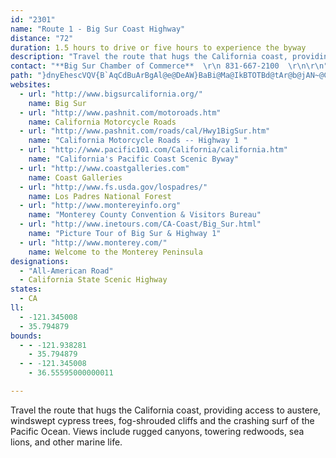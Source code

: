 ```yaml
---
id: "2301"
name: "Route 1 - Big Sur Coast Highway"
distance: "72"
duration: 1.5 hours to drive or five hours to experience the byway
description: "Travel the route that hugs the California coast, providing access to austere, windswept cypress trees, fog-shrouded cliffs and the crashing surf of the Pacific Ocean. Views include rugged canyons, towering redwoods, sea lions, and other marine life."
contact: "**Big Sur Chamber of Commerce**  \r\n 831-667-2100  \r\n\r\n"
path: "}dnyEhescVQV{B`AqCdBuArBgAl@e@DeAW}BaBi@Ma@IkBTOTBd@tAr@b@jAN~@CXUl@sADeCSgCLeAd@mAdBc@TiE~AsBYOJo@x@YP_@Ho@Aq@ZW~@Dn@xB|DH^CVa@l@wCjBc@NkAJy@b@mBfCOf@Ep@DhECvCi@rD_@f@{AdAS^]tAyBvEe@`CYp@{@fAi@zBm@bAeAl@_@DSE_@yBSe@e@k@mA{@oByBsB_@iAs@sA?iFj@qEHsCUo@_@o@DUTM|@Tx@vExCfAxAn@zA^b@hAn@x@PnFz@l@h@NXHj@Bt@]dHd@tEAr@i@~Ao@j@i@L}CPsAXu@t@[p@a@~Ai@fJUx@e@d@w@NoDTcD^y@XmAfAe@z@c@dBUxJY`A[\\SL}@LgB_@g@?{@j@m@z@_Ah@aACiDaAcAJu@`@e@zACpDX`AlB|AJXHlAEd@_@j@i@XuDTq@RST[l@YrADhDEn@Or@c@x@uArAcCnAg@d@oEvGYnA@dEGp@cAfFi@fAmAz@yCnA_CfByAlBwBlEuArAcAl@iC~@y@b@i@`AcAtC}ClE_@XqAP}ASm@@o@n@s@`Ce@l@}@Ve@Ke@WwAuBqAsAc@OSBy@v@Kl@GlAXxAvAlDJ`AEpBUt@gB|BiAtBy@~C[v@s@fAo@l@wIfH}@rA]lCQ\\ONo@JkCa@uA@sA^o@d@y@pAoDlJmBfCc@fA_@~A[d@c@f@o@^y@FgCOkAXSXYhDu@jA_@JqHX}@LoBp@cD~Bs@fA_AxBi@r@yBp@qCf@{@F}B|@m@d@g@x@y@zBSRm@\\uC^iA^_B`AiAfA{IfNo@~AgBrGoAvJ_ArLy@~Ey@`J_@rBo@hBcA|B}AlCoElK}A`B}ClBeApAmEtJ{AfC_EtKoArEiA`AsD~AwIrIaFlFi@rAS~@kCvRa@xAk@dAw@x@aAj@}MtEcDdB{@l@}CxCmCfDgX`[oAbDU~@y@lGw@jC{BfDmTxW}Ax@k@H}CFyCdBi@PiC@eEwAeAI}HEgGc@wEy@cAaAk@QgDSwEv@oBz@mA~@{@lAq@lAq@bCs@fAyA`A_BTyA[iIwEaAc@}Bm@_AKsADiAv@gBzBo@d@yD`AiB|@qh@ja@oClBuBn@mBP{ABeBWyAg@kOyJcCkAmBg@yE_AyCSaDEaFXiCd@{_@zKwAXkS`C{Dn@oDfAmEzBmy@~g@u_@jUoBv@kGxAmDZ}IHaCLyALeDp@qExA_FhCgChBiCx@yS`AwCMmGkBsAScCJ_B^uJhEs@h@wMtMyAz@wBp@yDj@}GnBeJrByB~@qEjCk@DmC_@u@LcO`GoBxAsBdCeAh@gCj@wTfI{OxIwAl@{PrFoEnBw@d@_SfP_AjAo@fAw@xBk@jAaCbDsAdCuBrBwBxE_BtCcDbEsBhDoAxA{GtLkBxG]pBStBA`GiAfH_@`FSbAcDtHu@fDSrB?fGi@tEo@xA}CdCu@^}Cl@i@ViAxDeDrDiGnHe@`AUjAOjCOzAmA~Fi@hDcB|FoBlEo@r@yCtBm@p@s@lAe@pAgFbTsC`MKz@BrCVjFEzDYlDeAhGGvABtBhArLCzBa@nAgCtBa@r@g@dBo@zEr@n\\UzG?rBf@lF`B`JD`BEhAaAtDgHnSuAbDoCjEwA~AiDtCaDpB}NdF{GrBy@`@wGlFwBrAmGxCyHfGuKzGuFfByGpAyBfA{DjDaJfJwP|MuJlKyDxG}@n@_ABoAe@_A_BuBgFe@s@y@k@oASoNr@{@PYRwEzIsAdA_@LgF`AuVrDaIM}BLwFvBgCj@cA`@a@z@yEzNmD~G{F`J}AnDeBvKi@tBgEnKwB`Hk@nAu@r@qBbAeBv@cAReBKmCy@wBB_A^iAfAwEfLcArByCzEcBjA}Br@eFlEmCxAeGrCeDj@sA~@sAlAyB`BeAfAo@pA}@xEk@lAcAx@cA`@{CD{D\\}AIsA[}AA_Bf@_ElCoJ~@oDnAmCp@eMl@sBd@sDvAyALsB@oAIgBF}I`CcCv@kIzF_A\\gEl@yAl@_Az@oBvCwAzAqAp@aCj@mAx@e@l@gBnEq@bAo@l@kKxFyExAgCf@kGj@mK`CoNpAyB`As@r@m@~@sI`Q{MjSoJvSsBdD_AlAmGdGs@d@mOnIiVnLqBjBaVjW}ErEy@~@uArB}B~AkIfJsErEgAn@wAj@gB^s@d@uAdBmBxDoBhH}EfHiAxA{BxB}JbHmE|DoBtCcCjFcEzH{BfDk@^gAXuA?mAe@cCJuAf@SPaAfBcBrEm@p@_@R_AR}CJi@Lk@Vm@`AcAj@iEz@iAd@oBdCaDrF{NtMm@z@_AvBc@lE_CpLUh@yAnAi@rAEv@FlBQvBU`@aCxByAxCoA`B}@xAe@jBUlGc@~@mClCIRaArIYbA_@h@gBn@{@x@w@~Ck@x@w@Ja@Gy@i@wAaBu@[iAHgAhAKn@Bb@j@`FI`Ae@bB?RRfEd@lARx@Cz@Un@g@^k@FoBEcAJsElB}DxBcAJoBQaF\\y@ZcAp@o@z@i@d@iGlDc@d@}F|JgArDaCpDqAz@sB?iAXoB|AgC`AoD~Ci@j@i@dB_AfBgC~BKTo@~Cm@x@[RSJ}FEcDe@aDBsC`Au@v@Ez@Dd@Rd@^f@lElCd@v@NlAIz@c@|@{BdByBlDy@vFOn@a@x@q@`@}AJ_@Jy@l@UZ}@pEk@~AsCrD{ChLUdCK`GSnAcAtAcBf@k@j@g@tBKfBDj@Nj@r@fAHp@DlAYjAy@x@sFbA}AbAoAdB_@rAiCtB_@vADt@Tx@|@|ANf@Cr@_@zEiBvEi@X_A?mCwAk@{@gA_AoDkAo@G]Ds@z@Oj@Bl@f@|ALfAYrDJd@`AlCC`Aq@lAgHvGYl@WrAuAzI_Ar@sC\\iBf@s@l@Ib@?f@Hf@n@vABf@IpAiF|Na@^wAl@]Vi@lAM~@LrAEl@}@rDKzB]t@o@TuAEaEaB_@CYBu@d@U~@LhEKv@iClF_AxES`@_@l@a@XgARc@G{@e@sAoAc@Q}@Ee@XUd@cAlEu@zBmDpGYbBEvCSr@Y\\cALk@ScC_Dy@_@e@Ks@\\o@rAUzBMXoB~BSl@?p@h@rBJx@EtAQr@w@~@oBp@iA~@sAjD}AtAeBpAo@XmAJaEWaBXgFxCy@t@yApBy@v@iAf@}@JsA`@oFxB}CjBiCzB}@dAgD`G_DjEo@lAm@nBc@vF[hB_GpPc@z@w@tAo@p@}B~AmHzC{@p@mDlDmBdAqMxC}Ax@yAfBs@~A_B`EoArEsAfDqC~CkAr@mDrAgBVyD@}Df@kAh@cAr@kC`AaBJuLKwCj@oAl@_AbA}AnD_@~A_AfIc@~Au@lA}@dAcAn@wJpE}@f@a@j@cAjCKtA?jB^tNJn@?bDEz@cAxD_BlDmBdCqGhE}CvAk@r@_AdBgBlFsAlCaAdAkDnAkAp@}C`D_ApBaDtKk@lEF`Ev@fHIjC_@fCm@fBoBzCmFhEy@vA[v@m@fCYbCAlCNhFS`De@|CmAtDwGfKqA~AkVj^mBfD_AlCcAdEcFpVi@dBo@lAiBrBgFfCy@j@yBlB_DlEkBxEuA|KK~I`@bUExBO~Bs@fEebAfiCcDfH{BtDeA~AuDvEeC`CqiAbaAuAz@uBr@gPdEaG?_BJ}@TyBjAaAP}@F{Bs@q@Di@XgBxBg@^kADuCe@m@@e@HsBnAsA\\y@@iAUyCiBsVoPc@uAKgBx@eGToMm@yAuAkAmBa@u@Fs@Ro@h@u@lAgDhKy@tEy@bCwAlCqBzCs@j@_AXy@DyAMiC_AmAJgFy@m@i@kCG}@RiAjAcARu@DcCtBe@JmCg@gARu@d@Ul@I`AyAbCoBbAg@bBo@nA_Ap@gB\\a@ZiA|BgAfAmCtAyEx@yCvAiBxAw@ZuB[i@F_@X[bAc@jHOb@}AxAe@p@g@vAYb@{Al@mC\\cDxAuBRyDlBe@F]AYKWUIOQo@m@_ESq@]{@SUSUo@_@_AY}@EeAJaCfAqADwDYwFs@oA]qE{B_BQcBLqJpBcA^_CpAgE|Ey@b@u@LgDy@k@AQB_@Na@TcBn@iATk@TMJy@bAkBbHUn@_@p@e@^g@Nm@Jc@A]IMEKCSMOE[ES@Y@]H[Fg@Ac@GSIk@[wAcAa@Se@Mo@Ck@?i@?_@Em@Sg@WkAaAi@q@u@u@e@_@i@]y@o@IMYi@U[gAmAe@k@w@k@kBaAiDqAq@QqFe@cDFaHnAqMfBmw@tLmBf@oCjAsDnCeNrOgA`B{BnEy@nAy@x@aAt@c@V}An@qH|BqB|@}@l@eBlAaA`AgGrGsCfDcA|@_AXs@FaAGs@Qo@]kAs@q@Ws@Kk@AwD\\eBRwCV[BqAHgAA[GaB[oA[u@KoAQa@Sa@UmBm@uJiCaDo@eE]{@E_ACqACiA?gB@kBNeBPs@Js@LcATo@LoErAwClAwFdDyPlOsAhA_D~AcDpAaCr@wBf@m@Rg@XMDq@Ls@FoCnAeDtAqSxJgp@zZ}A`@_BL}BK_Ci@}BkAcEaEeBkA_CeAy@UeAU}BO_BEeABqMl@_ALwBZiE`A}ChAo@VgB~@kHjEi@\\_F|CwLvHcAv@iAdAq@dAs@lA_ApBkAbCcAfBo@x@eCtCcCbCeB~AcC`B_Br@mDx@u_@~DcATsAd@iAh@_Bh@cATkA@}ACoBEuDAy@Di@DqAXcExAu@HcBJqK[aD?aALgC`@_AR}@Rs@HaADmBF_DCm@Ou@Yk@]s@Wi@Mk@GuABcALgAGyImC_EoAw@g@OGQKOOq@q@e@Ym@[c@KeANeAj@wCfEm@b@_HvDq@Na@Ae@IoAi@aA_@c@Eg@@cA\\w@Fg@MuAq@eFsFc@]u@S_IYoA^e@d@[ZgApBiBrB}At@yBh@}G?cGWcGeAcDmAmDyAo@c@q@a@yBcBy@w@}BcCyBwCgCsEkLeZqBaEmBwCi_@mg@}DyEgJiJyPaNmEeDeNwNwC{A_Bc@cAe@{Q{Nm@[{Ag@wBKsC`@}GjD_AXwCl@wi@rEcSlB"
websites:
  - url: "http://www.bigsurcalifornia.org/"
    name: Big Sur
  - url: "http://www.pashnit.com/motoroads.htm"
    name: California Motorcycle Roads
  - url: "http://www.pashnit.com/roads/cal/Hwy1BigSur.htm"
    name: "California Motorcycle Roads -- Highway 1 "
  - url: "http://www.pacific101.com/California/california.htm"
    name: "California's Pacific Coast Scenic Byway"
  - url: "http://www.coastgalleries.com"
    name: Coast Galleries
  - url: "http://www.fs.usda.gov/lospadres/"
    name: Los Padres National Forest
  - url: "http://www.montereyinfo.org"
    name: "Monterey County Convention & Visitors Bureau"
  - url: "http://www.inetours.com/CA-Coast/Big_Sur.html"
    name: "Picture Tour of Big Sur & Highway 1"
  - url: "http://www.monterey.com/"
    name: Welcome to the Monterey Peninsula
designations:
  - "All-American Road"
  - California State Scenic Highway
states:
  - CA
ll:
  - -121.345008
  - 35.794879
bounds:
  - - -121.938281
    - 35.794879
  - - -121.345008
    - 36.55595000000011

---
```


Travel the route that hugs the California coast, providing access to austere, windswept cypress trees, fog-shrouded cliffs and the crashing surf of the Pacific Ocean. Views include rugged canyons, towering redwoods, sea lions, and other marine life.
